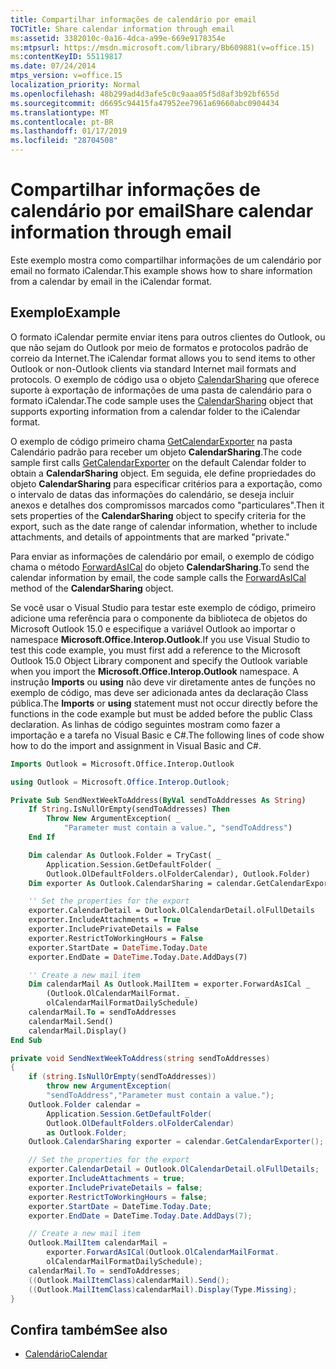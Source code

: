 ```yaml
---
title: Compartilhar informações de calendário por email
TOCTitle: Share calendar information through email
ms:assetid: 3382010c-0a16-4dca-a99e-669e9178354e
ms:mtpsurl: https://msdn.microsoft.com/library/Bb609881(v=office.15)
ms:contentKeyID: 55119817
ms.date: 07/24/2014
mtps_version: v=office.15
localization_priority: Normal
ms.openlocfilehash: 48b299ad4d3afe5c0c9aaa05f5d8af3b92bf655d
ms.sourcegitcommit: d6695c94415fa47952ee7961a69660abc0904434
ms.translationtype: MT
ms.contentlocale: pt-BR
ms.lasthandoff: 01/17/2019
ms.locfileid: "28704508"
---
```

# <a name="share-calendar-information-through-email"></a><span data-ttu-id="e86dc-102">Compartilhar informações de calendário por email</span><span class="sxs-lookup"><span data-stu-id="e86dc-102">Share calendar information through email</span></span>

<span data-ttu-id="e86dc-103">Este exemplo mostra como compartilhar informações de um calendário por email no formato iCalendar.</span><span class="sxs-lookup"><span data-stu-id="e86dc-103">This example shows how to share information from a calendar by email in the iCalendar format.</span></span>

## <a name="example"></a><span data-ttu-id="e86dc-104">Exemplo</span><span class="sxs-lookup"><span data-stu-id="e86dc-104">Example</span></span>

<span data-ttu-id="e86dc-105">O formato iCalendar permite enviar itens para outros clientes do Outlook, ou que não sejam do Outlook por meio de formatos e protocolos padrão de correio da Internet.</span><span class="sxs-lookup"><span data-stu-id="e86dc-105">The iCalendar format allows you to send items to other Outlook or non-Outlook clients via standard Internet mail formats and protocols.</span></span> <span data-ttu-id="e86dc-106">O exemplo de código usa o objeto [CalendarSharing](https://msdn.microsoft.com/library/bb624344\(v=office.15\)) que oferece suporte à exportação de informações de uma pasta de calendário para o formato iCalendar.</span><span class="sxs-lookup"><span data-stu-id="e86dc-106">The code sample uses the [CalendarSharing](https://msdn.microsoft.com/library/bb624344\(v=office.15\)) object that supports exporting information from a calendar folder to the iCalendar format.</span></span>

<span data-ttu-id="e86dc-107">O exemplo de código primeiro chama [GetCalendarExporter](https://msdn.microsoft.com/library/bb610021\(v=office.15\)) na pasta Calendário padrão para receber um objeto **CalendarSharing**.</span><span class="sxs-lookup"><span data-stu-id="e86dc-107">The code sample first calls [GetCalendarExporter](https://msdn.microsoft.com/library/bb610021\(v=office.15\)) on the default Calendar folder to obtain a **CalendarSharing** object.</span></span> <span data-ttu-id="e86dc-108">Em seguida, ele define propriedades do objeto **CalendarSharing** para especificar critérios para a exportação, como o intervalo de datas das informações do calendário, se deseja incluir anexos e detalhes dos compromissos marcados como "particulares".</span><span class="sxs-lookup"><span data-stu-id="e86dc-108">Then it sets properties of the **CalendarSharing** object to specify criteria for the export, such as the date range of calendar information, whether to include attachments, and details of appointments that are marked "private."</span></span>

<span data-ttu-id="e86dc-109">Para enviar as informações de calendário por email, o exemplo de código chama o método [ForwardAsICal](https://msdn.microsoft.com/library/bb652866\(v=office.15\)) do objeto **CalendarSharing**.</span><span class="sxs-lookup"><span data-stu-id="e86dc-109">To send the calendar information by email, the code sample calls the [ForwardAsICal](https://msdn.microsoft.com/library/bb652866\(v=office.15\)) method of the **CalendarSharing** object.</span></span>

<span data-ttu-id="e86dc-110">Se você usar o Visual Studio para testar este exemplo de código, primeiro adicione uma referência para o componente da biblioteca de objetos do Microsoft Outlook 15.0 e especifique a variável Outlook ao importar o namespace **Microsoft.Office.Interop.Outlook**.</span><span class="sxs-lookup"><span data-stu-id="e86dc-110">If you use Visual Studio to test this code example, you must first add a reference to the Microsoft Outlook 15.0 Object Library component and specify the Outlook variable when you import the **Microsoft.Office.Interop.Outlook** namespace.</span></span> <span data-ttu-id="e86dc-111">A instrução **Imports** ou **using** não deve vir diretamente antes de funções no exemplo de código, mas deve ser adicionada antes da declaração Class pública.</span><span class="sxs-lookup"><span data-stu-id="e86dc-111">The **Imports** or **using** statement must not occur directly before the functions in the code example but must be added before the public Class declaration.</span></span> <span data-ttu-id="e86dc-112">As linhas de código seguintes mostram como fazer a importação e a tarefa no Visual Basic e C\#.</span><span class="sxs-lookup"><span data-stu-id="e86dc-112">The following lines of code show how to do the import and assignment in Visual Basic and C\#.</span></span>

```vb
Imports Outlook = Microsoft.Office.Interop.Outlook
```

```csharp
using Outlook = Microsoft.Office.Interop.Outlook;
```

```vb
Private Sub SendNextWeekToAddress(ByVal sendToAddresses As String)
    If String.IsNullOrEmpty(sendToAddresses) Then
        Throw New ArgumentException( _
            "Parameter must contain a value.", "sendToAddress")
    End If

    Dim calendar As Outlook.Folder = TryCast( _
        Application.Session.GetDefaultFolder( _
        Outlook.OlDefaultFolders.olFolderCalendar), Outlook.Folder)
    Dim exporter As Outlook.CalendarSharing = calendar.GetCalendarExporter()

    '' Set the properties for the export
    exporter.CalendarDetail = Outlook.OlCalendarDetail.olFullDetails
    exporter.IncludeAttachments = True
    exporter.IncludePrivateDetails = False
    exporter.RestrictToWorkingHours = False
    exporter.StartDate = DateTime.Today.Date
    exporter.EndDate = DateTime.Today.Date.AddDays(7)

    '' Create a new mail item
    Dim calendarMail As Outlook.MailItem = exporter.ForwardAsICal _
        (Outlook.OlCalendarMailFormat. _
        olCalendarMailFormatDailySchedule)
    calendarMail.To = sendToAddresses
    calendarMail.Send()
    calendarMail.Display()
End Sub
```

```csharp
private void SendNextWeekToAddress(string sendToAddresses)
{
    if (string.IsNullOrEmpty(sendToAddresses))
        throw new ArgumentException(
        "sendToAddress","Parameter must contain a value.");
    Outlook.Folder calendar = 
        Application.Session.GetDefaultFolder(
        Outlook.OlDefaultFolders.olFolderCalendar)
        as Outlook.Folder;
    Outlook.CalendarSharing exporter = calendar.GetCalendarExporter();

    // Set the properties for the export
    exporter.CalendarDetail = Outlook.OlCalendarDetail.olFullDetails;
    exporter.IncludeAttachments = true;
    exporter.IncludePrivateDetails = false;
    exporter.RestrictToWorkingHours = false;
    exporter.StartDate = DateTime.Today.Date;
    exporter.EndDate = DateTime.Today.Date.AddDays(7);

    // Create a new mail item
    Outlook.MailItem calendarMail = 
        exporter.ForwardAsICal(Outlook.OlCalendarMailFormat.
        olCalendarMailFormatDailySchedule);
    calendarMail.To = sendToAddresses;
    ((Outlook.MailItemClass)calendarMail).Send();
    ((Outlook.MailItemClass)calendarMail).Display(Type.Missing);
}
```

## <a name="see-also"></a><span data-ttu-id="e86dc-113">Confira também</span><span class="sxs-lookup"><span data-stu-id="e86dc-113">See also</span></span>

- [<span data-ttu-id="e86dc-114">Calendário</span><span class="sxs-lookup"><span data-stu-id="e86dc-114">Calendar</span></span>](calendar.md)

